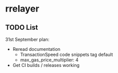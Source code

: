 # rrelayer

## TODO List

31st September plan:
- Reread documentation 
  - TransactionSpeed code snippets tag default
  - max_gas_price_multiplier: 4
- Get CI builds / releases working